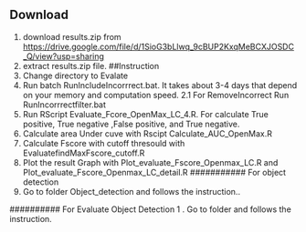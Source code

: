 ## Download
1. download results.zip from https://drive.google.com/file/d/1SioG3bLlwq_9cBUP2KxqMeBCXJOSDC_Q/view?usp=sharing
2. extract results.zip file.
##Instruction 
1. Change directory to Evalate
2. Run batch RunIncludeIncorrrect.bat. It takes about 3-4 days that depend on your memory and computation speed.
	2.1 For RemoveIncorrect Run RunIncorrrectfilter.bat
3. Run RScript Evaluate_Fcore_OpenMax_LC_4.R. For calculate True positive, True negative ,False positive, and True negative.
4. Calculate area Under cuve with Rscipt Calculate_AUC_OpenMax.R 
5. Calculate Fscore with cutoff thresould with EvaluatefindMaxFscore_cutoff.R
6. Plot the result Graph with Plot_evaluate_Fscore_Openmax_LC.R and Plot_evaluate_Fscore_Openmax_LC_detail.R
########### For object detection
1. Go to folder Object_detection and follows the instruction..


########## For Evaluate Object Detection
1 . Go to folder and follows the instruction.